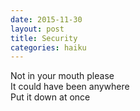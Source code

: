 ```yaml
---
date: 2015-11-30
layout: post
title: Security
categories: haiku
---
```


Not in your mouth please  
It could have been anywhere  
Put it down at once
